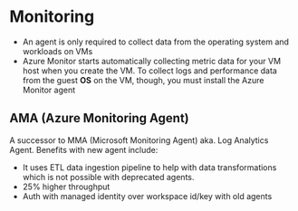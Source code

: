 # Monitoring

- An agent is only required to collect data from the operating system and workloads on VMs
- Azure Monitor starts automatically collecting metric data for your VM host when you create the VM. To collect logs and performance data from the guest **OS** on the VM, though, you must install the Azure Monitor agent

## AMA (Azure Monitoring Agent)

A successor to MMA (Microsoft Monitoring Agent) aka. Log Analytics Agent. Benefits with new agent include:

- It uses ETL data ingestion pipeline to help with data transformations which is not possible with deprecated agents.
- 25% higher throughput
- Auth with managed identity over workspace id/key with old agents